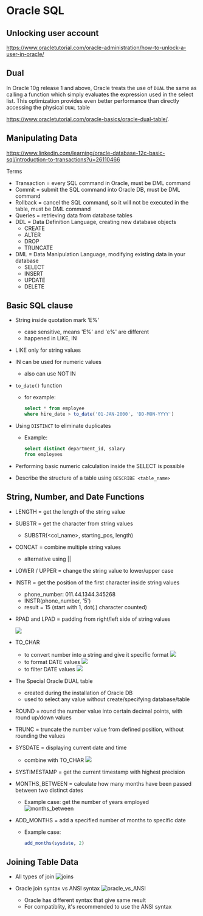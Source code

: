 # Oracle SQL

## Unlocking user account

https://www.oracletutorial.com/oracle-administration/how-to-unlock-a-user-in-oracle/

## Dual

In Oracle 10g release 1 and above, Oracle treats the use of `DUAL` the same as calling a function which simply evaluates the expression  used in the select list. This optimization provides even better  performance than directly accessing the physical `DUAL` table

https://www.oracletutorial.com/oracle-basics/oracle-dual-table/.

## Manipulating Data

https://www.linkedin.com/learning/oracle-database-12c-basic-sql/introduction-to-transactions?u=26110466

Terms

- Transaction = every SQL command in Oracle, must be DML command
- Commit = submit the SQL command into Oracle DB, must be DML command
- Rollback = cancel the SQL command, so it will not be executed in the table, must be DML command
- Queries = retrieving data from database tables
- DDL = Data Definition Language, creating new database objects
  - CREATE
  - ALTER
  - DROP
  - TRUNCATE
- DML = Data Manipulation Language, modifying existing data in your database
  - SELECT
  - INSERT
  - UPDATE
  - DELETE

## Basic SQL clause

- String inside quotation mark 'E%'

  - case sensitive, means 'E%' and 'e%' are different
  - happened in LIKE, IN

- LIKE only for string values

- IN can be used for numeric values

  - also can use NOT IN

- `to_date()` function

  - for example:

    ```sql
    select * from employee
    where hire_date > to_date('01-JAN-2000', 'DD-MON-YYYY')
    ```

- Using `DISTINCT` to eliminate duplicates

  - Example:

    ```sql
    select distinct department_id, salary
    from employees
    ```

- Performing basic numeric calculation inside the SELECT is possible

- Describe the structure of a table using `DESCRIBE <table_name>`



## String, Number, and Date Functions

- LENGTH = get the length of the string value

- SUBSTR = get the character from string values

  - SUBSTR(<col_name>, starting_pos, length)

- CONCAT = combine multiple string values

  - alternative using ||

- LOWER  / UPPER = change the string value to lower/upper case

- INSTR = get the position of the first character inside string values

  - phone_number: 011.44.1344.345268
  - INSTR(phone_number, '5')
  - result = 15 (start with 1, dot(.) character counted)

- RPAD and LPAD = padding from right/left side of string values

  ![](img/sql_notes/rpad_lpad.jpg)

- TO_CHAR

  - to convert number into a string and give it specific format
    ![](img/sql_notes/to_char.jpg)
  - to format DATE values
    ![](img/sql_notes/to_char_date.jpg)
  - to filter DATE values
    ![](img/sql_notes/to_char_filter_date.jpg)

- The Special Oracle DUAL table

  - created during the installation of Oracle DB
  - used to select any value without create/specifying database/table

- ROUND = round the number value into certain decimal points, with round up/down values

- TRUNC = truncate the number value from defined position, without rounding the values

- SYSDATE = displaying current date and time

  - combine with TO_CHAR
    ![](img/sql_notes/sysdate.jpg)

- SYSTIMESTAMP = get the current timestamp with highest precision

- MONTHS_BETWEEN = calculate how many months have been passed between two distinct dates

  - Example case: get the number of years employed
    ![months_between](img/sql_notes/months_between.jpg)

- ADD_MONTHS = add a specified number of months to specific date

  - Example case:

    ```sql
    add_months(sysdate, 2)
    ```





## Joining Table Data

- All types of join
  ![joins](img/sql_notes/joins.jpg)

- Oracle join syntax vs ANSI syntax
  ![oracle_vs_ANSI](img/sql_notes/oracle_vs_ANSI.jpg)
  - Oracle has different syntax that give same result
  - For compatiblity, it's recommended to use the ANSI syntax





